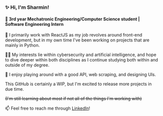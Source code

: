 ### ✨ Hi, I'm Sharmin!

#### 💬 3rd year Mechatronic Engineering/Computer Science student | Software Engineering Intern

📝 I primarily work with ReactJS as my job revolves around front-end development, but in my own time I've been working on projects that are mainly in Python. 

🙇‍♀️ My interests lie within cybersecurity and artificial intelligence, and hope to dive deeper within both disciplines as I continue studying both within and outside of my degree.

🎯 I enjoy playing around with a good API, web scraping, and designing UIs.

This GitHub is certainly a WIP, but I'm excited to release more projects in due time.

~~(I'm still learning about most if not all of the things I'm working with)~~


📫 Feel free to reach me through [LinkedIn](https://www.linkedin.com/in/sharminzaman/)!

<!--
**sharmkn/sharmkn** is a ✨ _special_ ✨ repository because its `README.md` (this file) appears on your GitHub profile.

Here are some ideas to get you started:

- 🔭 I’m currently working on ...
- 🌱 I’m currently learning ...
- 👯 I’m looking to collaborate on ...
- 🤔 I’m looking for help with ...
- 💬 Ask me about ...
- 📫 How to reach me: ...
- 😄 Pronouns: ...
- ⚡ Fun fact: ...
-->
